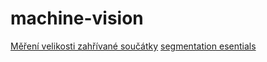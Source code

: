 # machine-vision


[Měření velikosti zahřívané součátky](https://deepnote.com/workspace/hw4-2332ae32-b44d-4471-81ec-c85a9f9b14a8/project/Homework-4-Duplicate-c0f7d1c4-75d0-40fd-b214-f407360f3b2c/notebook/4_task-794f313919d74a118a4afb155a7c0170)
[segmentation esentials](https://deepnote.com/workspace/hw4-2332ae32-b44d-4471-81ec-c85a9f9b14a8/project/Homework-4-Duplicate-c0f7d1c4-75d0-40fd-b214-f407360f3b2c/notebook/4_task-794f313919d74a118a4afb155a7c0170)


